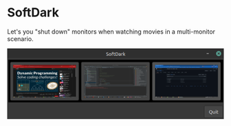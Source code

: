 # SoftDark

Let's you "shut down" monitors when watching movies in a multi-monitor scenario.

![SoftDark](/assets/softdark.png)
